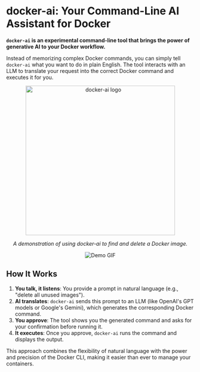 # docker-ai: Your Command-Line AI Assistant for Docker

**`docker-ai` is an experimental command-line tool that brings the power of generative AI to your Docker workflow.**

Instead of memorizing complex Docker commands, you can simply tell `docker-ai` what you want to do in plain English. The tool interacts with an LLM to translate your request into the correct Docker command and executes it for you.

<p align="center">
  <picture>
    <source media="(prefers-color-scheme: dark)" srcset="https://raw.githubusercontent.com/Aj7Ay/docker-ai/main/assets/logo-dark.png">
    <source media="(prefers-color-scheme: light)" srcset="https://raw.githubusercontent.com/Aj7Ay/docker-ai/main/assets/se7en-ai.jpeg">
    <img alt="docker-ai logo" src="https://raw.githubusercontent.com/Aj7Ay/docker-ai/main/assets/se7en-ai.jpeg" width="400">
  </picture>
</p>

<p align="center">
  <em>A demonstration of using docker-ai to find and delete a Docker image.</em>
</p>

<p align="center">
  <img alt="Demo GIF" src="https://raw.githubusercontent.com/syedhabeeb/docker-aj/main/assets/demo.gif">
</p>


## How It Works

1.  **You talk, it listens**: You provide a prompt in natural language (e.g., "delete all unused images").
2.  **AI translates**: `docker-ai` sends this prompt to an LLM (like OpenAI's GPT models or Google's Gemini), which generates the corresponding Docker command.
3.  **You approve**: The tool shows you the generated command and asks for your confirmation before running it.
4.  **It executes**: Once you approve, `docker-ai` runs the command and displays the output.

This approach combines the flexibility of natural language with the power and precision of the Docker CLI, making it easier than ever to manage your containers. 